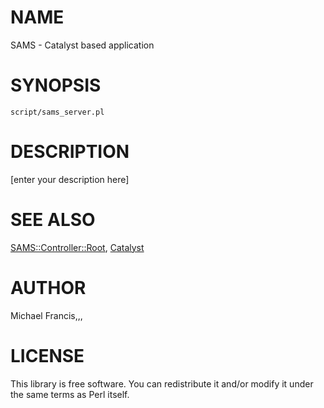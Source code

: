 # NAME

SAMS - Catalyst based application

# SYNOPSIS

    script/sams_server.pl

# DESCRIPTION

\[enter your description here\]

# SEE ALSO

[SAMS::Controller::Root](https://metacpan.org/pod/SAMS::Controller::Root), [Catalyst](https://metacpan.org/pod/Catalyst)

# AUTHOR

Michael Francis,,,

# LICENSE

This library is free software. You can redistribute it and/or modify
it under the same terms as Perl itself.
